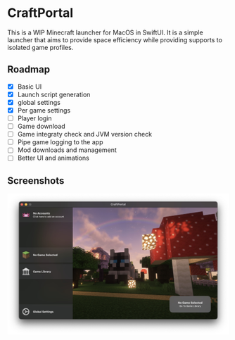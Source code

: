 # CraftPortal

This is a WIP Minecraft launcher for MacOS in SwiftUI. It is a simple launcher that aims to provide space efficiency while providing supports to isolated game profiles.

## Roadmap

- [X] Basic UI
- [x] Launch script generation
- [X] global settings
- [X] Per game settings
- [ ] Player login
- [ ] Game download
- [ ] Game integraty check and JVM version check
- [ ] Pipe game logging to the app
- [ ] Mod downloads and management
- [ ] Better UI and animations

## Screenshots

![Main Window](./images/home2.jpeg)
